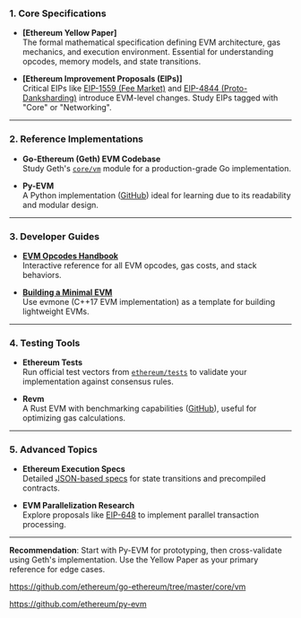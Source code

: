 ### **1. Core Specifications**
- **[Ethereum Yellow Paper]**  
  The formal mathematical specification defining EVM architecture, gas mechanics, and execution environment. Essential for understanding opcodes, memory models, and state transitions.

- **[Ethereum Improvement Proposals (EIPs)]**  
  Critical EIPs like [EIP-1559 (Fee Market)](https://eips.ethereum.org/EIPS/eip-1559) and [EIP-4844 (Proto-Danksharding)](https://eips.ethereum.org/EIPS/eip-4844) introduce EVM-level changes. Study EIPs tagged with "Core" or "Networking".

---

### **2. Reference Implementations**
- **Go-Ethereum (Geth) EVM Codebase**  
  Study Geth's [`core/vm`](https://github.com/ethereum/go-ethereum/tree/master/core/vm) module for a production-grade Go implementation.

- **Py-EVM**  
  A Python implementation ([GitHub](https://github.com/ethereum/py-evm)) ideal for learning due to its readability and modular design.

---

### **3. Developer Guides**
- **[EVM Opcodes Handbook](https://www.evm.codes/)**  
  Interactive reference for all EVM opcodes, gas costs, and stack behaviors.

- **[Building a Minimal EVM](https://github.com/ethereum/evmone)**  
  Use evmone (C++17 EVM implementation) as a template for building lightweight EVMs.

---

### **4. Testing Tools**
- **Ethereum Tests**  
  Run official test vectors from [`ethereum/tests`](https://github.com/ethereum/tests) to validate your implementation against consensus rules.

- **Revm**  
  A Rust EVM with benchmarking capabilities ([GitHub](https://github.com/bluealloy/revm)), useful for optimizing gas calculations.

---

### **5. Advanced Topics**
- **Ethereum Execution Specs**  
  Detailed [JSON-based specs](https://github.com/ethereum/execution-specs) for state transitions and precompiled contracts.

- **EVM Parallelization Research**  
  Explore proposals like [EIP-648](https://eips.ethereum.org/EIPS/eip-648) to implement parallel transaction processing.

---

**Recommendation**: Start with Py-EVM for prototyping, then cross-validate using Geth's implementation. Use the Yellow Paper as your primary reference for edge cases.

https://github.com/ethereum/go-ethereum/tree/master/core/vm

https://github.com/ethereum/py-evm

